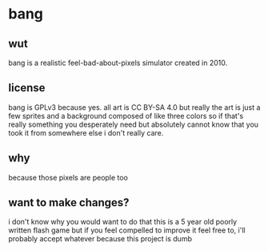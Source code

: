 # bang
## wut
bang is a realistic feel-bad-about-pixels simulator created in 2010.
## license
bang is GPLv3 because yes. all art is CC BY-SA 4.0 but really the art is just a few sprites and a background composed of like three colors so if that's really something you desperately need but absolutely cannot know that you took it from somewhere else i don't really care.
## why
because those pixels are people too
## want to make changes?
i don't know why you would want to do that this is a 5 year old poorly written flash game but if you feel compelled to improve it feel free to, i'll probably accept whatever because this project is dumb
